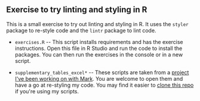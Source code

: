 ## Exercise to try linting and styling in R

This is a small exercise to try out linting and styling in R. It uses the `styler` package to re-style code and the `lintr` package to lint code.

-   `exercises.R` -- This script installs requirements and has the exercise instructions. Open this file in R Studio and run the code to install the packages. You can then run the exercises in the console or in a new script.

-   `supplementary_tables_excel*` -- These scripts are taken from a [project I've been working on with Mark](https://github.com/ccbs-stradl/antidep-gwas). You are welcome to open them and have a go at re-styling my code. You may find it easier to [clone this repo](https://docs.github.com/en/repositories/creating-and-managing-repositories/cloning-a-repository) if you're using my scripts.